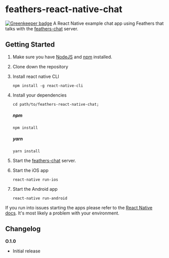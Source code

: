# feathers-react-native-chat

[![Greenkeeper badge](https://badges.greenkeeper.io/feathersjs/feathers-react-native-chat.svg)](https://greenkeeper.io/)
A React Native example chat app using Feathers that talks with the [feathers-chat](https://github.com/feathersjs/feathers-chat) server.

## Getting Started

1. Make sure you have [NodeJS](https://nodejs.org/) and [npm](https://www.npmjs.com/) installed.

2. Clone down the repository

3. Install react native CLI

    ```
    npm install -g react-native-cli
    ```

4. Install your dependencies
   
    ```
    cd path/to/feathers-react-native-chat;
    ```
    
    ##### npm
    ```
    npm install
    ```
    ##### yarn
    ```
    yarn install
    ```

5. Start the [feathers-chat](https://github.com/feathersjs/feathers-chat) server.

6. Start the iOS app

    ```
    react-native run-ios
    ```

7. Start the Android app

    ```
    react-native run-android
    ```

If you run into issues starting the apps please refer to the [React Native docs](https://facebook.github.io/react-native/docs/getting-started.html). It's most likely a problem with your environment.

## Changelog

__O.1.0__

- Initial release